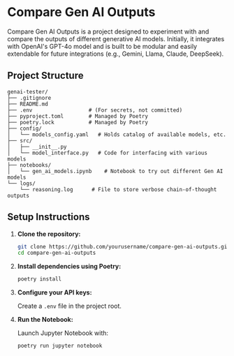 # Compare Gen AI Outputs

Compare Gen AI Outputs is a project designed to experiment with and compare the outputs of different generative AI models. Initially, it integrates with OpenAI's GPT-4o model and is built to be modular and easily extendable for future integrations (e.g., Gemini, Llama, Claude, DeepSeek).

## Project Structure

```
genai-tester/
├── .gitignore
├── README.md
├── .env                  # (For secrets, not committed)
├── pyproject.toml        # Managed by Poetry
├── poetry.lock           # Managed by Poetry
├── config/
│   └── models_config.yaml   # Holds catalog of available models, etc.
├── src/
│   ├── __init__.py
│   └── model_interface.py   # Code for interfacing with various models
├── notebooks/
│   └── gen_ai_models.ipynb    # Notebook to try out different Gen AI models
└── logs/
    └── reasoning.log      # File to store verbose chain-of-thought outputs
```

## Setup Instructions

1. **Clone the repository:**

   ```bash
   git clone https://github.com/yourusername/compare-gen-ai-outputs.git
   cd compare-gen-ai-outputs
   ```

2. **Install dependencies using Poetry:**
   ```bash
   poetry install
   ```

3. **Configure your API keys:**

   Create a `.env` file in the project root.

4. **Run the Notebook:**

   Launch Jupyter Notebook with:

   ```bash
   poetry run jupyter notebook
   ```
